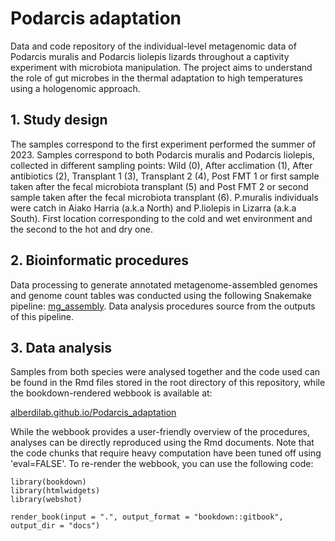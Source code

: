 # Podarcis adaptation

Data and code repository of the individual-level metagenomic data of Podarcis muralis and Podarcis liolepis lizards throughout a captivity experiment with microbiota manipulation. The project aims to understand the role of gut microbes in the thermal adaptation to high temperatures using a hologenomic approach.


## 1. Study design

The samples correspond to the first experiment performed the summer of 2023. Samples correspond to both Podarcis muralis and Podarcis liolepis, collected in different sampling points: Wild (0), After acclimation (1), After antibiotics (2), Transplant 1 (3), Transplant 2 (4), Post FMT 1 or first sample taken after the fecal microbiota transplant (5) and Post FMT 2 or second sample taken after the fecal microbiota transplant (6). P.muralis individuals were catch in Aiako Harria (a.k.a North) and P.liolepis in Lizarra (a.k.a South). First location corresponding to the cold and wet environment and the second to the hot and dry one.

## 2. Bioinformatic procedures

Data processing to generate annotated metagenome-assembled genomes and genome count tables was conducted using the following Snakemake pipeline: [mg_assembly](https://github.com/3d-omics/mg_assembly). Data analysis procedures source from the outputs of this pipeline.

## 3. Data analysis

Samples from both species were analysed together and the code used can be found in the Rmd files stored in the root directory of this repository, while the bookdown-rendered webbook is available at:

[alberdilab.github.io/Podarcis_adaptation](https://alberdilab.github.io/Podarcis_adaptation)

While the webbook provides a user-friendly overview of the procedures, analyses can be directly reproduced using the Rmd documents. Note that the code chunks that require heavy computation have been tuned off using 'eval=FALSE'. To re-render the webbook, you can use the following code:

```
library(bookdown)
library(htmlwidgets)
library(webshot)

render_book(input = ".", output_format = "bookdown::gitbook", output_dir = "docs")
```
